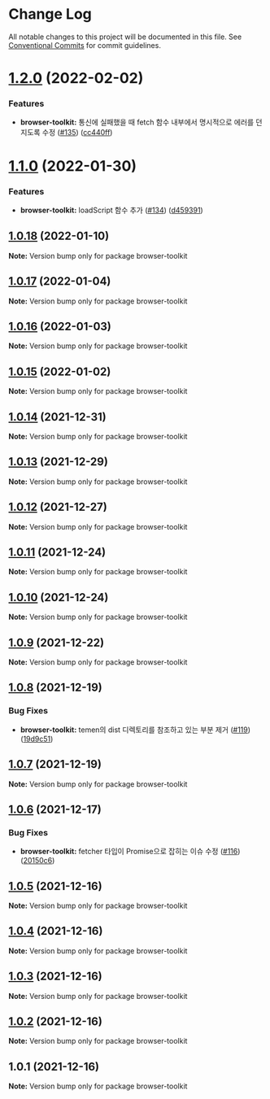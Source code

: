 # Change Log

All notable changes to this project will be documented in this file.
See [Conventional Commits](https://conventionalcommits.org) for commit guidelines.

# [1.2.0](https://github.com/Lubycon/lubycon-frontend-libraries/compare/browser-toolkit@1.1.0...browser-toolkit@1.2.0) (2022-02-02)


### Features

* **browser-toolkit:** 통신에 실패했을 때 fetch 함수 내부에서 명시적으로 에러를 던지도록 수정 ([#135](https://github.com/Lubycon/lubycon-frontend-libraries/issues/135)) ([cc440ff](https://github.com/Lubycon/lubycon-frontend-libraries/commit/cc440ff6b2aa32f765bce91c84944bb7e5252b51))





# [1.1.0](https://github.com/Lubycon/lubycon-frontend-libraries/compare/browser-toolkit@1.0.18...browser-toolkit@1.1.0) (2022-01-30)


### Features

* **browser-toolkit:** loadScript 함수 추가 ([#134](https://github.com/Lubycon/lubycon-frontend-libraries/issues/134)) ([d459391](https://github.com/Lubycon/lubycon-frontend-libraries/commit/d459391fdb7f5d139219a9374ceac4d68aa4fb6f))





## [1.0.18](https://github.com/Lubycon/lubycon-frontend-libraries/compare/browser-toolkit@1.0.17...browser-toolkit@1.0.18) (2022-01-10)

**Note:** Version bump only for package browser-toolkit





## [1.0.17](https://github.com/Lubycon/lubycon-frontend-libraries/compare/browser-toolkit@1.0.16...browser-toolkit@1.0.17) (2022-01-04)

**Note:** Version bump only for package browser-toolkit





## [1.0.16](https://github.com/Lubycon/lubycon-frontend-libraries/compare/browser-toolkit@1.0.15...browser-toolkit@1.0.16) (2022-01-03)

**Note:** Version bump only for package browser-toolkit





## [1.0.15](https://github.com/Lubycon/lubycon-frontend-libraries/compare/browser-toolkit@1.0.14...browser-toolkit@1.0.15) (2022-01-02)

**Note:** Version bump only for package browser-toolkit





## [1.0.14](https://github.com/Lubycon/lubycon-frontend-libraries/compare/browser-toolkit@1.0.13...browser-toolkit@1.0.14) (2021-12-31)

**Note:** Version bump only for package browser-toolkit





## [1.0.13](https://github.com/Lubycon/lubycon-frontend-libraries/compare/browser-toolkit@1.0.12...browser-toolkit@1.0.13) (2021-12-29)

**Note:** Version bump only for package browser-toolkit





## [1.0.12](https://github.com/Lubycon/lubycon-frontend-libraries/compare/browser-toolkit@1.0.11...browser-toolkit@1.0.12) (2021-12-27)

**Note:** Version bump only for package browser-toolkit





## [1.0.11](https://github.com/Lubycon/lubycon-frontend-libraries/compare/browser-toolkit@1.0.10...browser-toolkit@1.0.11) (2021-12-24)

**Note:** Version bump only for package browser-toolkit





## [1.0.10](https://github.com/Lubycon/lubycon-frontend-libraries/compare/browser-toolkit@1.0.9...browser-toolkit@1.0.10) (2021-12-24)

**Note:** Version bump only for package browser-toolkit





## [1.0.9](https://github.com/Lubycon/lubycon-frontend-libraries/compare/browser-toolkit@1.0.8...browser-toolkit@1.0.9) (2021-12-22)

**Note:** Version bump only for package browser-toolkit





## [1.0.8](https://github.com/Lubycon/lubycon-frontend-libraries/compare/browser-toolkit@1.0.7...browser-toolkit@1.0.8) (2021-12-19)


### Bug Fixes

* **browser-toolkit:** temen의 dist 디렉토리를 참조하고 있는 부분 제거 ([#119](https://github.com/Lubycon/lubycon-frontend-libraries/issues/119)) ([19d9c51](https://github.com/Lubycon/lubycon-frontend-libraries/commit/19d9c51c5cfbae29d23b8b43059f34ff6935968c))





## [1.0.7](https://github.com/Lubycon/lubycon-frontend-libraries/compare/browser-toolkit@1.0.6...browser-toolkit@1.0.7) (2021-12-19)

**Note:** Version bump only for package browser-toolkit





## [1.0.6](https://github.com/Lubycon/lubycon-frontend-libraries/compare/browser-toolkit@1.0.5...browser-toolkit@1.0.6) (2021-12-17)


### Bug Fixes

* **browser-toolkit:** fetcher 타입이 Promise<unknown>으로 잡히는 이슈 수정 ([#116](https://github.com/Lubycon/lubycon-frontend-libraries/issues/116)) ([20150c6](https://github.com/Lubycon/lubycon-frontend-libraries/commit/20150c6f8e6f12c62e89b095472e3377fd7341b3))





## [1.0.5](https://github.com/Lubycon/lubycon-frontend-libraries/compare/browser-toolkit@1.0.4...browser-toolkit@1.0.5) (2021-12-16)

**Note:** Version bump only for package browser-toolkit





## [1.0.4](https://github.com/Lubycon/lubycon-frontend-libraries/compare/browser-toolkit@1.0.3...browser-toolkit@1.0.4) (2021-12-16)

**Note:** Version bump only for package browser-toolkit





## [1.0.3](https://github.com/Lubycon/lubycon-frontend-libraries/compare/browser-toolkit@1.0.2...browser-toolkit@1.0.3) (2021-12-16)

**Note:** Version bump only for package browser-toolkit





## [1.0.2](https://github.com/Lubycon/lubycon-frontend-libraries/compare/browser-toolkit@1.0.1...browser-toolkit@1.0.2) (2021-12-16)

**Note:** Version bump only for package browser-toolkit





## 1.0.1 (2021-12-16)

**Note:** Version bump only for package browser-toolkit
